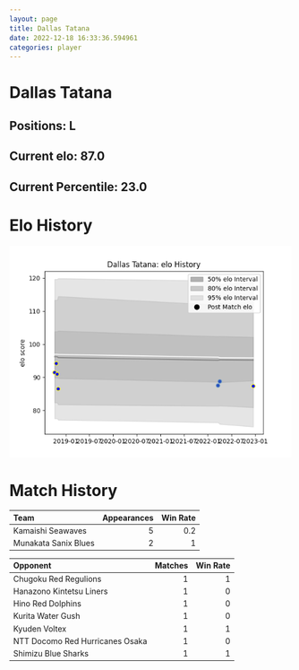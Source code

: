 ```yaml
---  
layout: page  
title: Dallas Tatana  
date: 2022-12-18 16:33:36.594961  
categories: player  
---
```

# Dallas Tatana

## Positions: L

## Current elo: 87.0

## Current Percentile: 23.0

# Elo History


![elo history](history_DallasTatana.png)
# Match History


| Team                 |   Appearances |   Win Rate |
|:---------------------|--------------:|-----------:|
| Kamaishi Seawaves    |             5 |        0.2 |
| Munakata Sanix Blues |             2 |        1   |

| Opponent                        |   Matches |   Win Rate |
|:--------------------------------|----------:|-----------:|
| Chugoku Red Regulions           |         1 |          1 |
| Hanazono Kintetsu Liners        |         1 |          0 |
| Hino Red Dolphins               |         1 |          0 |
| Kurita Water Gush               |         1 |          0 |
| Kyuden Voltex                   |         1 |          1 |
| NTT Docomo Red Hurricanes Osaka |         1 |          0 |
| Shimizu Blue Sharks             |         1 |          1 |